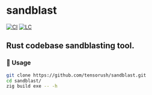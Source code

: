 # sandblast

[![CI][ci-shd]][ci-url]
[![LC][lc-shd]][lc-url]

## Rust codebase sandblasting tool.

### :rocket: Usage

```sh
git clone https://github.com/tensorush/sandblast.git
cd sandblast/
zig build exe -- -h
```

<!-- MARKDOWN LINKS -->

[ci-shd]: https://img.shields.io/github/actions/workflow/status/tensorush/sandblast/ci.yaml?branch=main&style=for-the-badge&logo=github&label=CI&labelColor=black
[ci-url]: https://github.com/tensorush/sandblast/blob/main/.github/workflows/ci.yaml
[lc-shd]: https://img.shields.io/github/license/tensorush/sandblast.svg?style=for-the-badge&labelColor=black
[lc-url]: https://github.com/tensorush/sandblast/blob/main/LICENSE
